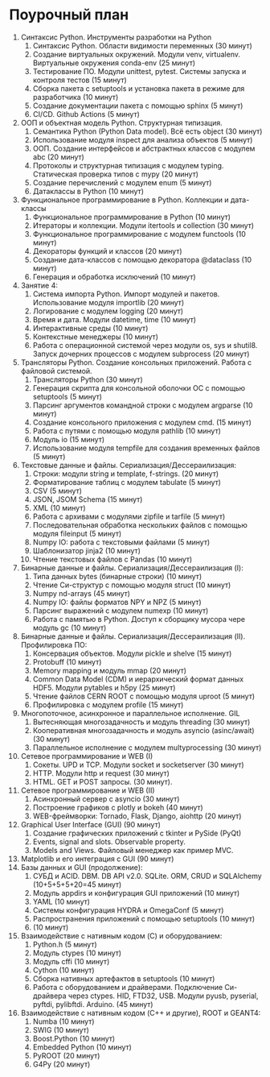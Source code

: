 # Поурочный план

1. Синтаксис Python. Инструменты разработки на Python
   1. Синтаксис Python. Области видимости переменных (30 минут)
   2. Создание виртуальных окружений. Модули venv, virtualenv. Виртуальные окружения conda-env (25 минут)
   3. Тестирование ПО. Модули unittest, pytest. Системы запуска и контроля тестов (15 минут)
   4. Сборка пакета с setuptools и установка пакета в режиме для разработчика (10 минут)
   5. Создание документации пакета с помощью sphinx (5 минут)
   6. CI/CD. Github Actions (5 минут)
2. ООП и объектная модель Python. Структурная типизация.
   1. Семантика Python (Python Data model). Всё есть object (30 минут)
   2. Использование модуля inspect для анализа объектов (5 минут)
   3. ООП. Создание интерфейсов и абстрактных классов с модулем abc (20 минут)
   4. Протоколы и структурная типизация с модулем typing. Статическая проверка типов с mypy (20 минут)
   5. Создание перечислений с модулем enum (5 минут)
   6. Датаклассы в Python (10 минут)
3. Функциональное программирование в Python. Коллекции и дата-классы
   1. Функциональное программирование в Python (10 минут)
   2. Итераторы и коллекции. Модули itertools и collection (30 минут)
   3. Функциональное программирование c модулем functools (10 минут)
   4. Декораторы функций и классов (20 минут)
   5. Создание дата-классов с помощью декоратора @dataclass (10 минут)
   6. Генерация и обработка исключений (10 минут)
4. Занятие 4:
   1. Система импорта Python. Импорт модулей и пакетов. Использование модуля importlib (20 минут)
   2. Логирование с модулем logging (20 минут)
   3. Время и дата. Модули datetime, time (10 минут)
   4. Интерактивные среды (10 минут)
   5. Контекстные менеджеры (10 минут)
   6. Работа с операционной системой через модули os, sys и shutil8. Запуск дочерних процессов с модулем subprocess (20 минут)
5. Трансляторы Python. Создание консольных приложений. Работа с файловой системой.
   1. Трансляторы Python (30 минут)
   2. Генерация скрипта для консольной оболочки ОС с помощью setuptools (5 минут)
   3. Парсинг аргументов командной строки с модулем argparse (10 минут)
   4. Создание консольного приложения с модулем cmd. (15 минут)
   5. Работа с путями с помощью модуля pathlib (10 минут)
   6. Модуль io (15 минут)
   7. Использование модуля tempfile для создания временных файлов (5 минут)
6. Текстовые данные и файлы. Сериализация/Дессераилизация:
   1. Строки: модули string и template, f-strings. (20 минут)
   2. Форматирование таблиц с модулем tabulate (5 минут)
   3. CSV (5 минут)
   4. JSON, JSOM Schema (15 минут)
   5. XML (10 минут)
   6. Работа с архивами с модулями zipfile и tarfile (5 минут)
   7. Последовательная обработка нескольких файлов с помощью модуля fileinput (5 минут)
   8. Numpy IO: работа с текстовыми файлами (5 минут)
   9. Шаблонизатор jinja2 (10 минут)
   10. Чтение текстовых файлов с Pandas (10 минут)
7. Бинарные данные и файлы. Сериализация/Дессераилизация (I):
   1. Типа данных bytes (бинарные строки) (10 минут)
   2. Чтение Си-структур с помощью модуля struct (10 минут)
   3. Numpy nd-arrays (45 минут)
   4. Numpy IO: файлы форматов NPY и NPZ (5 минут)
   5. Парсинг выражений с модулем numexp (10 минут)
   6. Работа с памятью в Python. Доступ к сборщику мусора чере модуль gc (10 минут)
8. Бинарные данные и файлы. Сериализация/Дессераилизация (II). Профилировка ПО: 
   1. Консервация объектов. Модули pickle и shelve (15 минут)
   2. Protobuff (10 минут)
   3. Memory mapping и модуль mmap (20 минут)
   4. Common Data Model (CDM) и иерархический формат данных HDF5. Модули pytables и h5py (25 минут)
   5. Чтение файлов CERN ROOT с помощью модуля uproot (5 минут)
   6. Профилировка с модулем profile (15 минут)
9. Многопоточное, асинхронное и параллельное исполнение. GIL
   1. Вытесняющая многозадачность и модуль threading (30 минут)
   2. Кооперативная многозадачность и модуль asyncio (asinc/await) (30 минут)
   3. Параллельное исполнение с модулем multyprocessing (30 минут)
10. Сетевое программирование и WEB (I)
    1. Сокеты. UPD и TCP. Модули socket и socketserver (30 минут)
    2. HTTP. Модули http и request (30 минут)
    3. HTML. GET и POST запросы. (30 минут).
11. Сетевое программирование и WEB (II)
    1. Асинхронный сервер с asyncio (30 минут)
    2. Построение графиков с plotly и bokeh (40 минут)
    3. WEB-фреймворки: Tornado, Flask, Django, aiohttp (20 минут)
12. Graphical User Interface (GUI) (90 минут)
    1. Создание графических приложений с tkinter и PySide (PyQt)
    2. Events, signal and slots. Observable property.
    3. Models and Views. Файловый менеджер как пример MVC.
13. Matplotlib и его интеграция с GUI (90 минут)
14. Базы данных и GUI (продолжение):
    1. СУБД и ACID. DBM. DB API v2.0. SQLite. ORM, CRUD и SQLAlchemy (10+5+5+5+20=45 минут)
    2. Модуль appdirs и конфигурация GUI приложений (10 минут)
    3. YAML (10 минут)
    4. Системы конфигурация HYDRA и OmegaConf (5 минут)
    5. Распространения приложений с помощью setuptools (10 минут)
    6. (10 минут)
15. Взаимодействие с нативным кодом (C) и оборудованием:
    1. Python.h (5 минут)
    2. Модуль ctypes (10 минут)
    3. Модуль cffi (10 минут)
    4. Cython (10 минут)
    5. Сборка нативных артефактов в setuptools (10 минут)
    6. Работа с оборудованием и драйверами. Подключение Си-драйвера через ctypes. HID, FTD32, USB. Модули pyusb, pyserial, pyftdi, pylibftdi. Arduino. (45 минут)
16. Взаимодействие с нативным кодом (C++ и другие), ROOT и GEANT4:
    1. Numba (10 минут)
    2. SWIG (10 минут)
    3. Boost.Python (10 минут)
    4. Embedded Python (10 минут)
    5. PyROOT (20 минут)
    6. G4Py (20 минут)